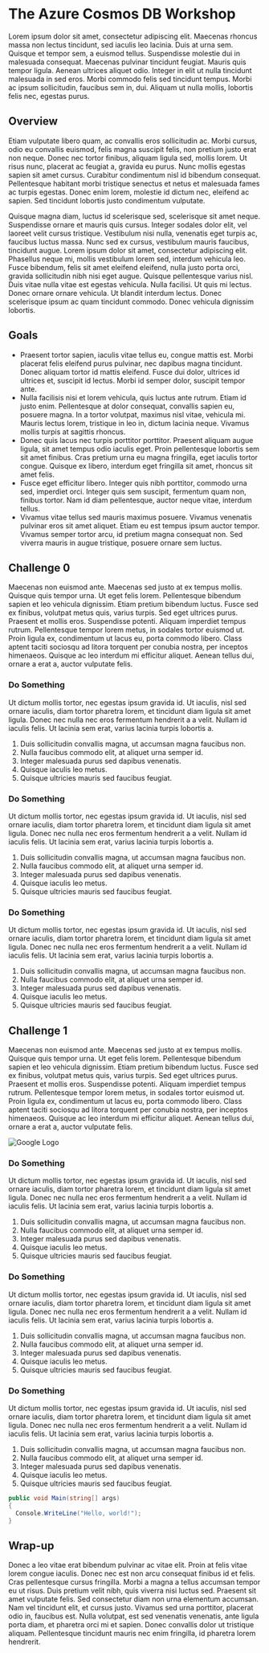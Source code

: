 # The Azure Cosmos DB Workshop

Lorem ipsum dolor sit amet, consectetur adipiscing elit. Maecenas rhoncus massa non lectus tincidunt, sed iaculis leo lacinia. Duis at urna sem. Quisque et tempor sem, a euismod tellus. Suspendisse molestie dui in malesuada consequat. Maecenas pulvinar tincidunt feugiat. Mauris quis tempor ligula. Aenean ultrices aliquet odio. Integer in elit ut nulla tincidunt malesuada in sed eros. Morbi commodo felis sed tincidunt tempus. Morbi ac ipsum sollicitudin, faucibus sem in, dui. Aliquam ut nulla mollis, lobortis felis nec, egestas purus.

## Overview

Etiam vulputate libero quam, ac convallis eros sollicitudin ac. Morbi cursus, odio eu convallis euismod, felis magna suscipit felis, non pretium justo erat non neque. Donec nec tortor finibus, aliquam ligula sed, mollis lorem. Ut risus nunc, placerat ac feugiat a, gravida eu purus. Nunc mollis egestas sapien sit amet cursus. Curabitur condimentum nisl id bibendum consequat. Pellentesque habitant morbi tristique senectus et netus et malesuada fames ac turpis egestas. Donec enim lorem, molestie id dictum nec, eleifend ac sapien. Sed tincidunt lobortis justo condimentum vulputate.

Quisque magna diam, luctus id scelerisque sed, scelerisque sit amet neque. Suspendisse ornare et mauris quis cursus. Integer sodales dolor elit, vel laoreet velit cursus tristique. Vestibulum nisi nulla, venenatis eget turpis ac, faucibus luctus massa. Nunc sed ex cursus, vestibulum mauris faucibus, tincidunt augue. Lorem ipsum dolor sit amet, consectetur adipiscing elit. Phasellus neque mi, mollis vestibulum lorem sed, interdum vehicula leo. Fusce bibendum, felis sit amet eleifend eleifend, nulla justo porta orci, gravida sollicitudin nibh nisi eget augue. Quisque pellentesque varius nisl. Duis vitae nulla vitae est egestas vehicula. Nulla facilisi. Ut quis mi lectus. Donec ornare ornare vehicula. Ut blandit interdum lectus. Donec scelerisque ipsum ac quam tincidunt commodo. Donec vehicula dignissim lobortis.

## Goals

-   Praesent tortor sapien, iaculis vitae tellus eu, congue mattis est. Morbi placerat felis eleifend purus pulvinar, nec dapibus magna tincidunt. Donec aliquam tortor id mattis eleifend. Fusce dui dolor, ultrices id ultrices et, suscipit id lectus. Morbi id semper dolor, suscipit tempor ante. 
-   Nulla facilisis nisi et lorem vehicula, quis luctus ante rutrum. Etiam id justo enim. Pellentesque at dolor consequat, convallis sapien eu, posuere magna. In a tortor volutpat, maximus nisl vitae, vehicula mi. Mauris lectus lorem, tristique in leo in, dictum lacinia neque. Vivamus mollis turpis at sagittis rhoncus.
-   Donec quis lacus nec turpis porttitor porttitor. Praesent aliquam augue ligula, sit amet tempus odio iaculis eget. Proin pellentesque lobortis sem sit amet finibus. Cras pretium urna eu magna fringilla, eget iaculis tortor congue. Quisque ex libero, interdum eget fringilla sit amet, rhoncus sit amet felis. 
-   Fusce eget efficitur libero. Integer quis nibh porttitor, commodo urna sed, imperdiet orci. Integer quis sem suscipit, fermentum quam non, finibus tortor. Nam id diam pellentesque, auctor neque vitae, interdum tellus. 
-   Vivamus vitae tellus sed mauris maximus posuere. Vivamus venenatis pulvinar eros sit amet aliquet. Etiam eu est tempus ipsum auctor tempor. Vivamus semper tortor arcu, id pretium magna consequat non. Sed viverra mauris in augue tristique, posuere ornare sem luctus.

## Challenge 0

Maecenas non euismod ante. Maecenas sed justo at ex tempus mollis. Quisque quis tempor urna. Ut eget felis lorem. Pellentesque bibendum sapien et leo vehicula dignissim. Etiam pretium bibendum luctus. Fusce sed ex finibus, volutpat metus quis, varius turpis. Sed eget ultrices purus. Praesent et mollis eros. Suspendisse potenti. Aliquam imperdiet tempus rutrum. Pellentesque tempor lorem metus, in sodales tortor euismod ut. Proin ligula ex, condimentum ut lacus eu, porta commodo libero. Class aptent taciti sociosqu ad litora torquent per conubia nostra, per inceptos himenaeos. Quisque ac leo interdum mi efficitur aliquet. Aenean tellus dui, ornare a erat a, auctor vulputate felis.

### Do Something

Ut dictum mollis tortor, nec egestas ipsum gravida id. Ut iaculis, nisl sed ornare iaculis, diam tortor pharetra lorem, et tincidunt diam ligula sit amet ligula. Donec nec nulla nec eros fermentum hendrerit a a velit. Nullam id iaculis felis. Ut lacinia sem erat, varius lacinia turpis lobortis a.

1.  Duis sollicitudin convallis magna, ut accumsan magna faucibus non. 
1.  Nulla faucibus commodo elit, at aliquet urna semper id. 
1.  Integer malesuada purus sed dapibus venenatis. 
1.  Quisque iaculis leo metus. 
1.  Quisque ultricies mauris sed faucibus feugiat. 

### Do Something

Ut dictum mollis tortor, nec egestas ipsum gravida id. Ut iaculis, nisl sed ornare iaculis, diam tortor pharetra lorem, et tincidunt diam ligula sit amet ligula. Donec nec nulla nec eros fermentum hendrerit a a velit. Nullam id iaculis felis. Ut lacinia sem erat, varius lacinia turpis lobortis a.

1.  Duis sollicitudin convallis magna, ut accumsan magna faucibus non. 
1.  Nulla faucibus commodo elit, at aliquet urna semper id. 
1.  Integer malesuada purus sed dapibus venenatis. 
1.  Quisque iaculis leo metus. 
1.  Quisque ultricies mauris sed faucibus feugiat. 

### Do Something

Ut dictum mollis tortor, nec egestas ipsum gravida id. Ut iaculis, nisl sed ornare iaculis, diam tortor pharetra lorem, et tincidunt diam ligula sit amet ligula. Donec nec nulla nec eros fermentum hendrerit a a velit. Nullam id iaculis felis. Ut lacinia sem erat, varius lacinia turpis lobortis a.

1.  Duis sollicitudin convallis magna, ut accumsan magna faucibus non. 
1.  Nulla faucibus commodo elit, at aliquet urna semper id. 
1.  Integer malesuada purus sed dapibus venenatis. 
1.  Quisque iaculis leo metus. 
1.  Quisque ultricies mauris sed faucibus feugiat. 

## Challenge 1

Maecenas non euismod ante. Maecenas sed justo at ex tempus mollis. Quisque quis tempor urna. Ut eget felis lorem. Pellentesque bibendum sapien et leo vehicula dignissim. Etiam pretium bibendum luctus. Fusce sed ex finibus, volutpat metus quis, varius turpis. Sed eget ultrices purus. Praesent et mollis eros. Suspendisse potenti. Aliquam imperdiet tempus rutrum. Pellentesque tempor lorem metus, in sodales tortor euismod ut. Proin ligula ex, condimentum ut lacus eu, porta commodo libero. Class aptent taciti sociosqu ad litora torquent per conubia nostra, per inceptos himenaeos. Quisque ac leo interdum mi efficitur aliquet. Aenean tellus dui, ornare a erat a, auctor vulputate felis.

![Google Logo](https://www.google.com/images/branding/googlelogo/1x/googlelogo_color_272x92dp.png)

### Do Something

Ut dictum mollis tortor, nec egestas ipsum gravida id. Ut iaculis, nisl sed ornare iaculis, diam tortor pharetra lorem, et tincidunt diam ligula sit amet ligula. Donec nec nulla nec eros fermentum hendrerit a a velit. Nullam id iaculis felis. Ut lacinia sem erat, varius lacinia turpis lobortis a.

1.  Duis sollicitudin convallis magna, ut accumsan magna faucibus non. 
1.  Nulla faucibus commodo elit, at aliquet urna semper id. 
1.  Integer malesuada purus sed dapibus venenatis. 
1.  Quisque iaculis leo metus. 
1.  Quisque ultricies mauris sed faucibus feugiat. 

### Do Something

Ut dictum mollis tortor, nec egestas ipsum gravida id. Ut iaculis, nisl sed ornare iaculis, diam tortor pharetra lorem, et tincidunt diam ligula sit amet ligula. Donec nec nulla nec eros fermentum hendrerit a a velit. Nullam id iaculis felis. Ut lacinia sem erat, varius lacinia turpis lobortis a.

1.  Duis sollicitudin convallis magna, ut accumsan magna faucibus non. 
1.  Nulla faucibus commodo elit, at aliquet urna semper id. 
1.  Integer malesuada purus sed dapibus venenatis. 
1.  Quisque iaculis leo metus. 
1.  Quisque ultricies mauris sed faucibus feugiat. 

### Do Something

Ut dictum mollis tortor, nec egestas ipsum gravida id. Ut iaculis, nisl sed ornare iaculis, diam tortor pharetra lorem, et tincidunt diam ligula sit amet ligula. Donec nec nulla nec eros fermentum hendrerit a a velit. Nullam id iaculis felis. Ut lacinia sem erat, varius lacinia turpis lobortis a.

1.  Duis sollicitudin convallis magna, ut accumsan magna faucibus non. 
1.  Nulla faucibus commodo elit, at aliquet urna semper id. 
1.  Integer malesuada purus sed dapibus venenatis. 
1.  Quisque iaculis leo metus. 
1.  Quisque ultricies mauris sed faucibus feugiat. 

```csharp
public void Main(string[] args)
{
  Console.WriteLine("Hello, world!");
}
```

## Wrap-up

Donec a leo vitae erat bibendum pulvinar ac vitae elit. Proin at felis vitae lorem congue iaculis. Donec nec est non arcu consequat finibus id et felis. Cras pellentesque cursus fringilla. Morbi a magna a tellus accumsan tempor eu ut risus. Duis pretium velit nibh, quis viverra nisi luctus sed. Praesent sit amet vulputate felis. Sed consectetur diam non urna elementum accumsan. Nam vel tincidunt elit, et cursus justo. Vivamus sed urna porttitor, placerat odio in, faucibus est. Nulla volutpat, est sed venenatis venenatis, ante ligula porta diam, et pharetra orci mi et sapien. Donec convallis dolor ut tristique aliquam. Pellentesque tincidunt mauris nec enim fringilla, id pharetra lorem hendrerit.
